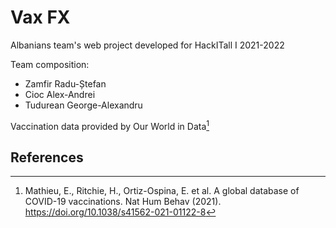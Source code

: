 # Vax FX

Albanians team's web project developed for HackITall I 2021-2022

Team composition:
- Zamfir Radu-Ștefan
- Cioc Alex-Andrei
- Tudurean George-Alexandru

Vaccination data provided by Our World in Data[^1]

## References
[^1]: Mathieu, E., Ritchie, H., Ortiz-Ospina, E. et al. A global database of COVID-19 vaccinations. Nat Hum Behav (2021). https://doi.org/10.1038/s41562-021-01122-8